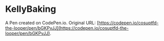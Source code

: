 # KellyBaking

A Pen created on CodePen.io. Original URL: [https://codepen.io/cosuptfd-the-looper/pen/bGKPvJJ](https://codepen.io/cosuptfd-the-looper/pen/bGKPvJJ).

